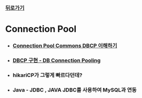 ### [뒤로가기](https://yunjae830.github.io/-Clearance/index)



# Connection Pool

- ### [Connection Pool Commons DBCP 이해하기]( https://yunjae830.github.io/-Clearance/file/ConnectionPools/Connection )

- ###  [DBCP 구현 - DB Connection Pooling]( https://yunjae830.github.io/-Clearance/file/ConnectionPools/DBCP)

- ###  hikariCP가 그렇게 빠르다던데?

- ###  Java - JDBC , JAVA JDBC를 사용하여 MySQL과 연동